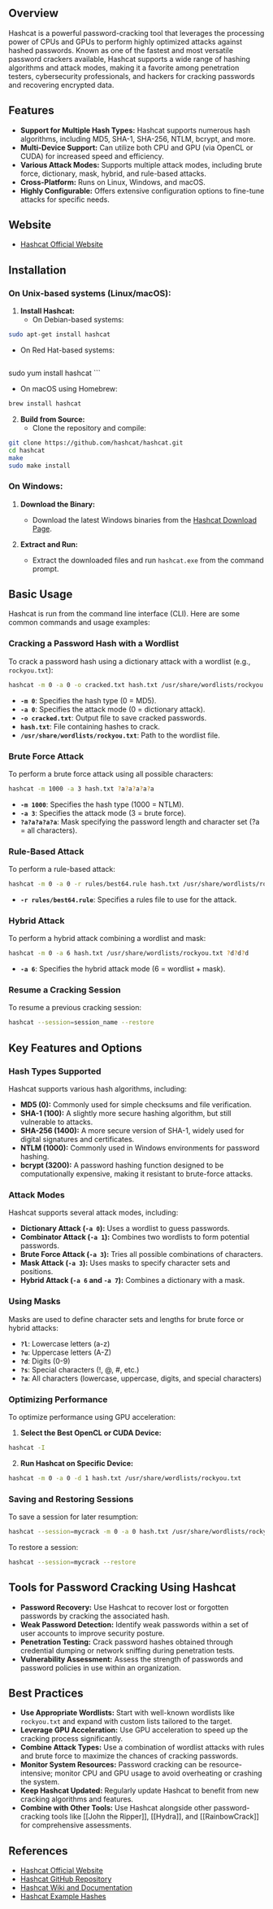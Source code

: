 ## Overview
Hashcat is a powerful password-cracking tool that leverages the processing power of CPUs and GPUs to perform highly optimized attacks against hashed passwords. Known as one of the fastest and most versatile password crackers available, Hashcat supports a wide range of hashing algorithms and attack modes, making it a favorite among penetration testers, cybersecurity professionals, and hackers for cracking passwords and recovering encrypted data.

## Features
- **Support for Multiple Hash Types:** Hashcat supports numerous hash algorithms, including MD5, SHA-1, SHA-256, NTLM, bcrypt, and more.
- **Multi-Device Support:** Can utilize both CPU and GPU (via OpenCL or CUDA) for increased speed and efficiency.
- **Various Attack Modes:** Supports multiple attack modes, including brute force, dictionary, mask, hybrid, and rule-based attacks.
- **Cross-Platform:** Runs on Linux, Windows, and macOS.
- **Highly Configurable:** Offers extensive configuration options to fine-tune attacks for specific needs.

## Website
- [Hashcat Official Website](https://hashcat.net/hashcat/)

## Installation

### On Unix-based systems (Linux/macOS):
1. **Install Hashcat:**
   - On Debian-based systems:
```sh
sudo apt-get install hashcat
```
   - On Red Hat-based systems:
     ```sh
sudo yum install hashcat
     ```
   - On macOS using Homebrew:
```sh
brew install hashcat
```

2. **Build from Source:**
   - Clone the repository and compile:
```sh
git clone https://github.com/hashcat/hashcat.git
cd hashcat
make
sudo make install
```

### On Windows:
1. **Download the Binary:**
   - Download the latest Windows binaries from the [Hashcat Download Page](https://hashcat.net/hashcat/).

2. **Extract and Run:**
   - Extract the downloaded files and run `hashcat.exe` from the command prompt.

## Basic Usage
Hashcat is run from the command line interface (CLI). Here are some common commands and usage examples:

### Cracking a Password Hash with a Wordlist
To crack a password hash using a dictionary attack with a wordlist (e.g., `rockyou.txt`):
```sh
hashcat -m 0 -a 0 -o cracked.txt hash.txt /usr/share/wordlists/rockyou.txt
```
- **`-m 0`**: Specifies the hash type (0 = MD5).
- **`-a 0`**: Specifies the attack mode (0 = dictionary attack).
- **`-o cracked.txt`**: Output file to save cracked passwords.
- **`hash.txt`**: File containing hashes to crack.
- **`/usr/share/wordlists/rockyou.txt`**: Path to the wordlist file.

### Brute Force Attack
To perform a brute force attack using all possible characters:
```sh
hashcat -m 1000 -a 3 hash.txt ?a?a?a?a?a
```
- **`-m 1000`**: Specifies the hash type (1000 = NTLM).
- **`-a 3`**: Specifies the attack mode (3 = brute force).
- **`?a?a?a?a?a`**: Mask specifying the password length and character set (?a = all characters).

### Rule-Based Attack
To perform a rule-based attack:
```sh
hashcat -m 0 -a 0 -r rules/best64.rule hash.txt /usr/share/wordlists/rockyou.txt
```
- **`-r rules/best64.rule`**: Specifies a rules file to use for the attack.

### Hybrid Attack
To perform a hybrid attack combining a wordlist and mask:
```sh
hashcat -m 0 -a 6 hash.txt /usr/share/wordlists/rockyou.txt ?d?d?d
```
- **`-a 6`**: Specifies the hybrid attack mode (6 = wordlist + mask).

### Resume a Cracking Session
To resume a previous cracking session:
```sh
hashcat --session=session_name --restore
```

## Key Features and Options

### Hash Types Supported
Hashcat supports various hash algorithms, including:
- **MD5 (0):** Commonly used for simple checksums and file verification.
- **SHA-1 (100):** A slightly more secure hashing algorithm, but still vulnerable to attacks.
- **SHA-256 (1400):** A more secure version of SHA-1, widely used for digital signatures and certificates.
- **NTLM (1000):** Commonly used in Windows environments for password hashing.
- **bcrypt (3200):** A password hashing function designed to be computationally expensive, making it resistant to brute-force attacks.

### Attack Modes
Hashcat supports several attack modes, including:
- **Dictionary Attack (`-a 0`):** Uses a wordlist to guess passwords.
- **Combinator Attack (`-a 1`):** Combines two wordlists to form potential passwords.
- **Brute Force Attack (`-a 3`):** Tries all possible combinations of characters.
- **Mask Attack (`-a 3`):** Uses masks to specify character sets and positions.
- **Hybrid Attack (`-a 6` and `-a 7`):** Combines a dictionary with a mask.

### Using Masks
Masks are used to define character sets and lengths for brute force or hybrid attacks:
- **`?l`**: Lowercase letters (a-z)
- **`?u`**: Uppercase letters (A-Z)
- **`?d`**: Digits (0-9)
- **`?s`**: Special characters (!, @, #, etc.)
- **`?a`**: All characters (lowercase, uppercase, digits, and special characters)

### Optimizing Performance
To optimize performance using GPU acceleration:
1. **Select the Best OpenCL or CUDA Device:**
```sh
hashcat -I
```
2. **Run Hashcat on Specific Device:**
```sh
hashcat -m 0 -a 0 -d 1 hash.txt /usr/share/wordlists/rockyou.txt
```

### Saving and Restoring Sessions
To save a session for later resumption:
```sh
hashcat --session=mycrack -m 0 -a 0 hash.txt /usr/share/wordlists/rockyou.txt
```
To restore a session:
```sh
hashcat --session=mycrack --restore
```

## Tools for Password Cracking Using Hashcat

- **Password Recovery:** Use Hashcat to recover lost or forgotten passwords by cracking the associated hash.
- **Weak Password Detection:** Identify weak passwords within a set of user accounts to improve security posture.
- **Penetration Testing:** Crack password hashes obtained through credential dumping or network sniffing during penetration tests.
- **Vulnerability Assessment:** Assess the strength of passwords and password policies in use within an organization.

## Best Practices
- **Use Appropriate Wordlists:** Start with well-known wordlists like `rockyou.txt` and expand with custom lists tailored to the target.
- **Leverage GPU Acceleration:** Use GPU acceleration to speed up the cracking process significantly.
- **Combine Attack Types:** Use a combination of wordlist attacks with rules and brute force to maximize the chances of cracking passwords.
- **Monitor System Resources:** Password cracking can be resource-intensive; monitor CPU and GPU usage to avoid overheating or crashing the system.
- **Keep Hashcat Updated:** Regularly update Hashcat to benefit from new cracking algorithms and features.
- **Combine with Other Tools:** Use Hashcat alongside other password-cracking tools like [[John the Ripper]], [[Hydra]], and [[RainbowCrack]] for comprehensive assessments.

## References
- [Hashcat Official Website](https://hashcat.net/hashcat/)
- [Hashcat GitHub Repository](https://github.com/hashcat/hashcat)
- [Hashcat Wiki and Documentation](https://hashcat.net/wiki/)
- [Hashcat Example Hashes](https://hashcat.net/wiki/doku.php?id=example_hashes)

